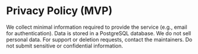 # Privacy Policy (MVP)

We collect minimal information required to provide the service (e.g., email for authentication). Data is stored in a PostgreSQL database. We do not sell personal data. For support or deletion requests, contact the maintainers. Do not submit sensitive or confidential information.
